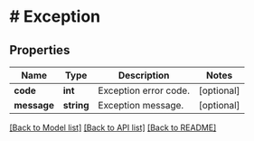 # # Exception

## Properties

Name | Type | Description | Notes
------------ | ------------- | ------------- | -------------
**code** | **int** | Exception error code. | [optional]
**message** | **string** | Exception message. | [optional]

[[Back to Model list]](../../README.md#models) [[Back to API list]](../../README.md#endpoints) [[Back to README]](../../README.md)
